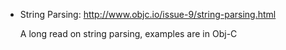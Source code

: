 *   String Parsing: http://www.objc.io/issue-9/string-parsing.html

    A long read on string parsing, examples are in Obj-C
